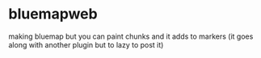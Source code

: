 # bluemapweb
making bluemap but you can paint chunks and it adds to markers (it goes along with another plugin but to lazy to post it)
